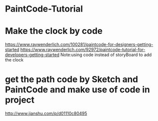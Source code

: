 # PaintCode-Tutorial

# Make the clock by code
https://www.raywenderlich.com/100281/paintcode-for-designers-getting-started
https://www.raywenderlich.com/92972/paintcode-tutorial-for-developers-getting-started
Note:using code instead of storyBoard to add the clock

# get the path code by Sketch and PaintCode and make use of code in project
http://www.jianshu.com/p/d01110c80495


